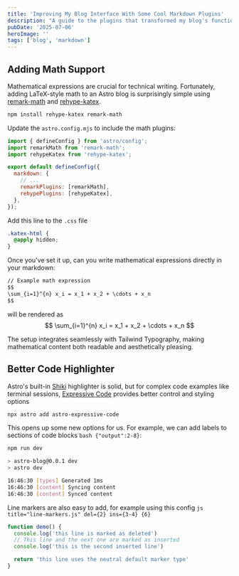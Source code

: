 ```yaml
---
title: 'Improving My Blog Interface With Some Cool Markdown Plugins'
description: "A guide to the plugins that transformed my blog's functionality and appearance"
pubDate: '2025-07-06'
heroImage: ''
tags: ['blog', 'markdown']
---
```


## Adding Math Support
Mathematical expressions are crucial for technical writing. Fortunately, adding LaTeX-style math to an Astro blog is surprisingly simple using [remark-math](https://remark.js.org/) and [rehype-katex](https://github.com/remarkjs/remark-math).

```bash
npm install rehype-katex remark-math
```

Update the  `astro.config.mjs` to include the math plugins:

```js
import { defineConfig } from 'astro/config';
import remarkMath from 'remark-math';
import rehypeKatex from 'rehype-katex';

export default defineConfig({
  markdown: {
    // ...
    remarkPlugins: [remarkMath],
    rehypePlugins: [rehypeKatex],
  },
});
```
Add this line to the `.css` file
```css
.katex-html {
  @apply hidden;
}
```

Once you've set it up, can you write mathematical expressions directly in your markdown:
```md title="example.md"
// Example math expression
$$
\sum_{i=1}^{n} x_i = x_1 + x_2 + \cdots + x_n
$$
```
will be rendered as 
$$
\sum_{i=1}^{n} x_i = x_1 + x_2 + \cdots + x_n
$$

The setup integrates seamlessly with Tailwind Typography, making mathematical content both readable and aesthetically pleasing.

## Better Code Highlighter
Astro's built-in [Shiki](https://shiki.style/) highlighter is solid, but for complex code examples like terminal sessions, [Expressive Code](https://expressive-code.com/) provides better control and styling options

```bash
npx astro add astro-expressive-code
```

This opens up some new options for us. For example, we can add labels to sections of code blocks `bash {"output":2-8}`:
```bash {"output":2-8}
npm run dev

> astro-blog@0.0.1 dev
> astro dev

16:46:30 [types] Generated 1ms
16:46:30 [content] Syncing content
16:46:30 [content] Synced content
```

Line markers are also easy to add, for example using this config `js title="line-markers.js" del={2} ins={3-4} {6}`

```js title="line-markers.js" del={2} ins={3-4} {6}
function demo() {
  console.log('this line is marked as deleted')
  // This line and the next one are marked as inserted
  console.log('this is the second inserted line')

  return 'this line uses the neutral default marker type'
}
```